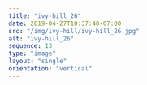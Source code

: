 ```yaml
---
title: "ivy-hill_26"
date: 2019-04-27T10:37:40-07:00
src: "/img/ivy-hill/ivy-hill_26.jpg"
alt: "ivy-hill_26"
sequence: 13
type: "image"
layout: "single"
orientation: "vertical"
---
```

